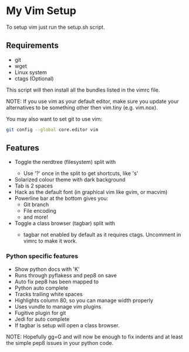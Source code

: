 # My Vim Setup

To setup vim just run the setup.sh script.

## Requirements
 * git
 * wget
 * Linux system
 * ctags (Optional)

This script will then install all the bundles listed in the vimrc file.

NOTE: If you use vim as your default editor, make sure you update your alternatives to be something other then vim.tiny (e.g. vim.nox).

You may also want to set git to use vim:
```bash
git config --global core.editor vim
```
## Features
  * Toggle the nerdtree (filesystem) split with <f2>
    * Use '?' once in the split to get shortcuts, like 's'
  * Solarized colour theme with dark background
  * Tab is 2 spaces
  * Hack as the default font (in graphical vim like gvim, or macvim)
  * Powerline bar at the bottom gives you:
    * Git branch
    * File encoding
    * and more!
  * Toggle a class browser (tagbar) split with <f9>
    * tagbar not enabled by default as it requires ctags. Uncomment in vimrc to make it work.

### Python specific features
  * Show python docs with 'K'
  * Runs through pyflakess and pep8 on save
  * Auto fix pep8 has been mapped to <F8>
  * Python auto complete
  * Tracks trailing white spaces
  * Highlights column 80, so you can manage width properly
  * Uses vundle to manage vim plugins
  * Fugitive plugin for git
  * Jedi for auto complete
  * If tagbar is setup <f9> will open a class browser.

NOTE: Hopefully gg=G and <F8> will now be enough to fix indents and at least the simple pep8 issues in your python code.
